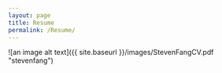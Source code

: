 ```yaml
---
layout: page
title: Resume
permalink: /Resume/
---
```


![an image alt text]({{ site.baseurl }}/images/StevenFangCV.pdf "stevenfang")